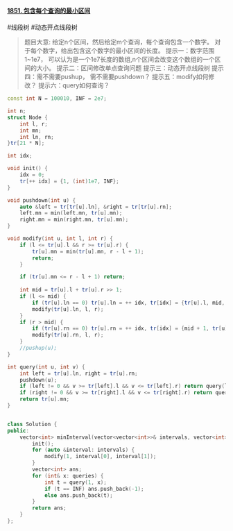 #### [1851. 包含每个查询的最小区间](https://leetcode.cn/problems/minimum-interval-to-include-each-query/)
#线段树 #动态开点线段树 
> 题目大意:
> 	给定n个区间，然后给定m个查询，每个查询包含一个数字。
> 	对于每个数字，给出包含这个数字的最小区间的长度。
> 提示一：数字范围1~1e7， 可以认为是一个1e7长度的数组,n个区间会改变这个数组的一个区间的大小。
> 提示二：区间修改单点查询问题
> 提示三：动态开点线段树
> 提示四：需不需要pushup， 需不需要pushdown？
> 提示五：modify如何修改？
> 提示六：query如何查询？

~~~c++
const int N = 100010, INF = 2e7; 

int n; 
struct Node {
    int l, r;
    int mn; 
    int ln, rn;
}tr[21 * N];

int idx;

void init() {
    idx = 0; 
    tr[++ idx] = {1, (int)1e7, INF};
}

void pushdown(int u) {
    auto &left = tr[tr[u].ln], &right = tr[tr[u].rn];
    left.mn = min(left.mn, tr[u].mn);
    right.mn = min(right.mn, tr[u].mn);
}

void modify(int u, int l, int r) {
    if (l <= tr[u].l && r >= tr[u].r) {
        tr[u].mn = min(tr[u].mn, r - l + 1);
        return;
    }

    if (tr[u].mn <= r - l + 1) return;
    
    int mid = tr[u].l + tr[u].r >> 1;
    if (l <= mid) {
        if (tr[u].ln == 0) tr[u].ln = ++ idx, tr[idx] = {tr[u].l, mid, tr[u].mn};
        modify(tr[u].ln, l, r);
    }
    if (r > mid) {
        if (tr[u].rn == 0) tr[u].rn = ++ idx, tr[idx] = {mid + 1, tr[u].r, tr[u].mn};
        modify(tr[u].rn, l, r);
    }
    //pushup(u);
}

int query(int u, int v) {
    int left = tr[u].ln, right = tr[u].rn;
    pushdown(u);
    if (left != 0 && v >= tr[left].l && v <= tr[left].r) return query(left, v);
    if (right != 0 && v >= tr[right].l && v <= tr[right].r) return query(right, v);
    return tr[u].mn;
}


class Solution {
public:
    vector<int> minInterval(vector<vector<int>>& intervals, vector<int>& queries) {
        init(); 
        for (auto &interval: intervals) {
            modify(1, interval[0], interval[1]);
        }
        vector<int> ans; 
        for (int& x: queries) {
            int t = query(1, x);
            if (t == INF) ans.push_back(-1);
            else ans.push_back(t);
        }
        return ans; 
    }
};
~~~